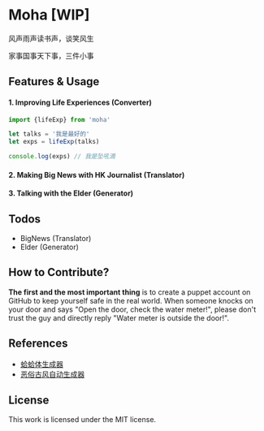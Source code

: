 # Moha [WIP]
风声雨声读书声，谈笑风生

家事国事天下事，三件小事

## Features & Usage

#### 1. Improving Life Experiences (Converter)
``` javascript
import {lifeExp} from 'moha'

let talks = '我是最好的'
let exps = lifeExp(talks)

console.log(exps) // 我是坠吼滴
```
#### 2. Making Big News with HK Journalist (Translator)
#### 3. Talking with the Elder (Generator)

## Todos
- BigNews (Translator)
- Elder (Generator)

## How to Contribute?
**The first and the most important thing** is to create a puppet account on GitHub to keep yourself safe in the real world. When someone knocks on your door and says "Open the door, check the water meter!", please don't trust the guy and directly reply "Water meter is outside the door!".

## References
- [蛤蛤体生成器](http://dkwingsmt.github.io/haha/)
- [恶俗古风自动生成器](http://www.jianshu.com/p/f893291674ca)

## License
This work is licensed under the MIT license.
